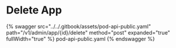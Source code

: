 # Delete App

{% swagger src="../../.gitbook/assets/pod-api-public.yaml" path="/v1/admin/app/{id}/delete" method="post" expanded="true" fullWidth="true" %} pod-api-public.yaml {% endswagger %}
